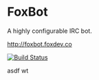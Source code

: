 FoxBot
======

A highly configurable IRC bot.

http://foxbot.foxdev.co

[![Build Status](http://ci.notoriousdev.com/buildStatus/icon?job=FoxBot)](http://ci.notoriousdev.com/job/FoxBot/)

asdf
wt
